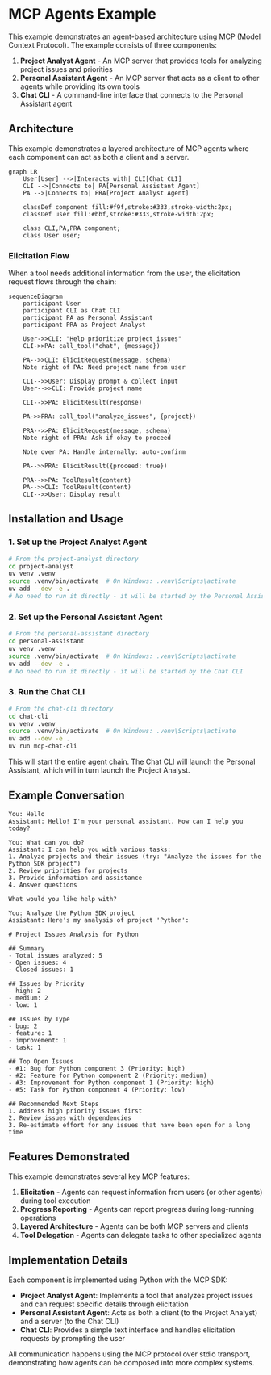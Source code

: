 # MCP Agents Example

This example demonstrates an agent-based architecture using MCP (Model Context Protocol). The example consists of three components:

1. **Project Analyst Agent** - An MCP server that provides tools for analyzing project issues and priorities
2. **Personal Assistant Agent** - An MCP server that acts as a client to other agents while providing its own tools
3. **Chat CLI** - A command-line interface that connects to the Personal Assistant agent

## Architecture

This example demonstrates a layered architecture of MCP agents where each component can act as both a client and a server.

```mermaid
graph LR
    User[User] -->|Interacts with| CLI[Chat CLI]
    CLI -->|Connects to| PA[Personal Assistant Agent]
    PA -->|Connects to| PRA[Project Analyst Agent]
    
    classDef component fill:#f9f,stroke:#333,stroke-width:2px;
    classDef user fill:#bbf,stroke:#333,stroke-width:2px;
    
    class CLI,PA,PRA component;
    class User user;
```

### Elicitation Flow

When a tool needs additional information from the user, the elicitation request flows through the chain:

```mermaid
sequenceDiagram
    participant User
    participant CLI as Chat CLI
    participant PA as Personal Assistant
    participant PRA as Project Analyst
    
    User->>CLI: "Help prioritize project issues"
    CLI->>PA: call_tool("chat", {message})
    
    PA-->>CLI: ElicitRequest(message, schema)
    Note right of PA: Need project name from user
    
    CLI-->>User: Display prompt & collect input
    User-->>CLI: Provide project name
    
    CLI-->>PA: ElicitResult(response)
    
    PA->>PRA: call_tool("analyze_issues", {project})
    
    PRA-->>PA: ElicitRequest(message, schema)
    Note right of PRA: Ask if okay to proceed
    
    Note over PA: Handle internally: auto-confirm
    
    PA-->>PRA: ElicitResult({proceed: true})
    
    PRA-->>PA: ToolResult(content)
    PA-->>CLI: ToolResult(content)
    CLI-->>User: Display result
```

## Installation and Usage

### 1. Set up the Project Analyst Agent

```bash
# From the project-analyst directory
cd project-analyst
uv venv .venv
source .venv/bin/activate  # On Windows: .venv\Scripts\activate
uv add --dev -e .
# No need to run it directly - it will be started by the Personal Assistant
```

### 2. Set up the Personal Assistant Agent

```bash
# From the personal-assistant directory
cd personal-assistant
uv venv .venv
source .venv/bin/activate  # On Windows: .venv\Scripts\activate
uv add --dev -e .
# No need to run it directly - it will be started by the Chat CLI
```

### 3. Run the Chat CLI

```bash
# From the chat-cli directory
cd chat-cli
uv venv .venv
source .venv/bin/activate  # On Windows: .venv\Scripts\activate
uv add --dev -e .
uv run mcp-chat-cli
```

This will start the entire agent chain. The Chat CLI will launch the Personal Assistant, which will in turn launch the Project Analyst.

## Example Conversation

```
You: Hello
Assistant: Hello! I'm your personal assistant. How can I help you today?

You: What can you do?
Assistant: I can help you with various tasks:
1. Analyze projects and their issues (try: "Analyze the issues for the Python SDK project")
2. Review priorities for projects
3. Provide information and assistance
4. Answer questions

What would you like help with?

You: Analyze the Python SDK project
Assistant: Here's my analysis of project 'Python':

# Project Issues Analysis for Python

## Summary
- Total issues analyzed: 5
- Open issues: 4
- Closed issues: 1

## Issues by Priority
- high: 2
- medium: 2
- low: 1

## Issues by Type
- bug: 2
- feature: 1
- improvement: 1
- task: 1

## Top Open Issues
- #1: Bug for Python component 3 (Priority: high)
- #2: Feature for Python component 2 (Priority: medium)
- #3: Improvement for Python component 1 (Priority: high)
- #5: Task for Python component 4 (Priority: low)

## Recommended Next Steps
1. Address high priority issues first
2. Review issues with dependencies
3. Re-estimate effort for any issues that have been open for a long time
```

## Features Demonstrated

This example demonstrates several key MCP features:

1. **Elicitation** - Agents can request information from users (or other agents) during tool execution
2. **Progress Reporting** - Agents can report progress during long-running operations
3. **Layered Architecture** - Agents can be both MCP servers and clients
4. **Tool Delegation** - Agents can delegate tasks to other specialized agents

## Implementation Details

Each component is implemented using Python with the MCP SDK:

- **Project Analyst Agent**: Implements a tool that analyzes project issues and can request specific details through elicitation
- **Personal Assistant Agent**: Acts as both a client (to the Project Analyst) and a server (to the Chat CLI)
- **Chat CLI**: Provides a simple text interface and handles elicitation requests by prompting the user

All communication happens using the MCP protocol over stdio transport, demonstrating how agents can be composed into more complex systems.